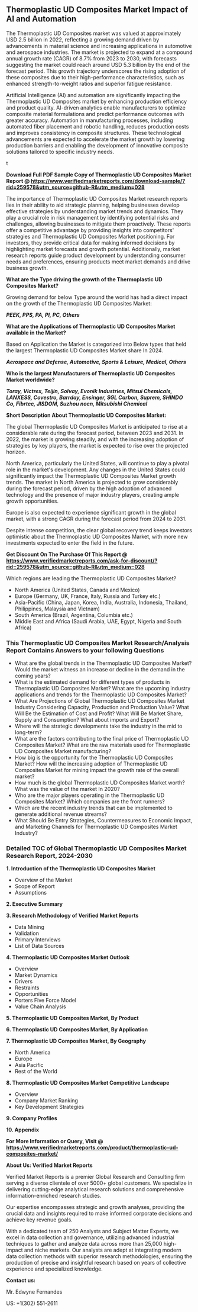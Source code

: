<h2>Thermoplastic UD Composites Market Impact of AI and Automation</h2><p>The Thermoplastic UD Composites market was valued at approximately USD 2.5 billion in 2022, reflecting a growing demand driven by advancements in material science and increasing applications in automotive and aerospace industries. The market is projected to expand at a compound annual growth rate (CAGR) of 8.7% from 2023 to 2030, with forecasts suggesting the market could reach around USD 5.3 billion by the end of the forecast period. This growth trajectory underscores the rising adoption of these composites due to their high-performance characteristics, such as enhanced strength-to-weight ratios and superior fatigue resistance.</p><p>Artificial Intelligence (AI) and automation are significantly impacting the Thermoplastic UD Composites market by enhancing production efficiency and product quality. AI-driven analytics enable manufacturers to optimize composite material formulations and predict performance outcomes with greater accuracy. Automation in manufacturing processes, including automated fiber placement and robotic handling, reduces production costs and improves consistency in composite structures. These technological advancements are expected to accelerate the market growth by lowering production barriers and enabling the development of innovative composite solutions tailored to specific industry needs.</p>t</p><p id="" class=""><strong>Download Full PDF Sample Copy of Thermoplastic UD Composites Market Report @ <a href="https://www.verifiedmarketreports.com/download-sample/?rid=259578&utm_source=github-R&utm_medium=028" target="_blank">https://www.verifiedmarketreports.com/download-sample/?rid=259578&utm_source=github-R&utm_medium=028</a></strong></p><p>The importance of&nbsp;Thermoplastic UD Composites Market research reports lies in their ability to aid strategic planning, helping businesses develop effective strategies by understanding market trends and dynamics. They play a crucial role in risk management by identifying potential risks and challenges, allowing businesses to mitigate them proactively. These reports offer a competitive advantage by providing insights into competitors' strategies and Thermoplastic UD Composites Market positioning. For investors, they provide critical data for making informed decisions by highlighting market forecasts and growth potential. Additionally, market research reports guide product development by understanding consumer needs and preferences, ensuring products meet market demands and drive business growth.</p><p><strong>What are the&nbsp;Type driving the growth of the Thermoplastic UD Composites Market?</strong></p><p id="" class="">Growing demand for below Type around the world has had a direct impact on the growth of the Thermoplastic UD Composites Market:</p><em><strong>PEEK, PPS, PA, PI, PC, Others</strong></em></p><strong>What are the&nbsp;Applications&nbsp;of Thermoplastic UD Composites Market available in the Market?</strong></p><p id="" class="">Based on Application the Market is categorized into Below types that held the largest Thermoplastic UD Composites Market share In 2024.</p><em><strong>Aerospace and Defense, Automotive, Sports & Leisure, Medical, Others</strong></em></p><strong>Who is the largest Manufacturers of Thermoplastic UD Composites Market worldwide?</strong></p><p><em><strong>Toray, Victrex, Teijin, Solvay, Evonik Industries, Mitsui Chemicals, LANXESS, Covestro, Barrday, Ensinger, SGL Carbon, Suprem, SHINDO Co, Fibrtec, JISDOM, Suzhou noen, Mitsubishi Chemical</strong></em></p><p id="" class=""><strong>Short Description About Thermoplastic UD Composites Market:</strong></p><p>The global Thermoplastic UD Composites Market is anticipated to rise at a considerable rate during the forecast period, between 2023 and 2031. In 2022, the market is growing steadily, and with the increasing adoption of strategies by key players, the market is expected to rise over the projected horizon.</p><p>North America, particularly the United States, will continue to play a pivotal role in the market's development. Any changes in the United States could significantly impact the Thermoplastic UD Composites Market growth trends. The market in North America is projected to grow considerably during the forecast period, driven by the high adoption of advanced technology and the presence of major industry players, creating ample growth opportunities.</p><p>Europe is also expected to experience significant growth in the global market, with a strong CAGR during the forecast period from 2024 to 2031.</p><p>Despite intense competition, the clear global recovery trend keeps investors optimistic about the Thermoplastic UD Composites Market, with more new investments expected to enter the field in the future.</p><p id="" class=""><strong>Get Discount On The Purchase Of This Report @ <a href="https://www.verifiedmarketreports.com/ask-for-discount/?rid=259578&utm_source=github-R&utm_medium=028" target="_blank">https://www.verifiedmarketreports.com/ask-for-discount/?rid=259578&utm_source=github-R&utm_medium=028</a></strong></p>Which regions are leading the Thermoplastic UD Composites Market?</p><ul><li>North America (United States, Canada and Mexico)</li><li>Europe (Germany, UK, France, Italy, Russia and Turkey etc.)</li><li>Asia-Pacific (China, Japan, Korea, India, Australia, Indonesia, Thailand, Philippines, Malaysia and Vietnam)</li><li>South America (Brazil, Argentina, Columbia etc.)</li><li>Middle East and Africa (Saudi Arabia, UAE, Egypt, Nigeria and South Africa)</li></ul><h3 id="" class="">This Thermoplastic UD Composites Market Research/Analysis Report Contains Answers to your following Questions</h3><ul><li>What are the global trends in the Thermoplastic UD Composites Market? Would the market witness an increase or decline in the demand in the coming years?</li><li>What is the estimated demand for different types of products in Thermoplastic UD Composites Market? What are the upcoming industry applications and trends for the Thermoplastic UD Composites Market?</li><li>What Are Projections of Global Thermoplastic UD Composites Market Industry Considering Capacity, Production and Production Value? What Will Be the Estimation of Cost and Profit? What Will Be Market Share, Supply and Consumption? What about imports and Export?</li><li>Where will the strategic developments take the industry in the mid to long-term?</li><li>What are the factors contributing to the final price of Thermoplastic UD Composites Market? What are the raw materials used for Thermoplastic UD Composites Market manufacturing?</li><li>How big is the opportunity for the Thermoplastic UD Composites Market? How will the increasing adoption of Thermoplastic UD Composites Market for mining impact the growth rate of the overall market?</li><li>How much is the global Thermoplastic UD Composites Market worth? What was the value of the market In 2020?</li><li>Who are the major players operating in the Thermoplastic UD Composites Market? Which companies are the front runners?</li><li>Which are the recent industry trends that can be implemented to generate additional revenue streams?</li><li>What Should Be Entry Strategies, Countermeasures to Economic Impact, and Marketing Channels for Thermoplastic UD Composites Market Industry?</li></ul><h3 id="" class="">Detailed TOC of Global Thermoplastic UD Composites Market Research Report, 2024-2030</h3><p id="" class=""><strong>1. Introduction of the Thermoplastic UD Composites Market</strong></p><ul><li>Overview of the Market</li><li>Scope of Report</li><li>Assumptions</li></ul><p id="" class=""><strong>2. Executive Summary</strong></p><p id="" class=""><strong>3. Research Methodology of Verified Market Reports</strong></p><ul><li>Data Mining</li><li>Validation</li><li>Primary Interviews</li><li>List of Data Sources</li></ul><p id="" class=""><strong>4. Thermoplastic UD Composites Market Outlook</strong></p><ul><li>Overview</li><li>Market Dynamics</li><li>Drivers</li><li>Restraints</li><li>Opportunities</li><li>Porters Five Force Model</li><li>Value Chain Analysis</li></ul><p id="" class=""><strong>5. Thermoplastic UD Composites Market, By Product</strong></p><p id="" class=""><strong>6. Thermoplastic UD Composites Market, By Application</strong></p><p id="" class=""><strong>7. Thermoplastic UD Composites Market, By Geography</strong></p><ul><li>North America</li><li>Europe</li><li>Asia Pacific</li><li>Rest of the World</li></ul><p id="" class=""><strong>8. Thermoplastic UD Composites Market Competitive Landscape</strong></p><ul><li>Overview</li><li>Company Market Ranking</li><li>Key Development Strategies</li></ul><p id="" class=""><strong>9. Company Profiles</strong></p><p id="" class=""><strong>10. Appendix</strong></p><p id="" class=""><strong>For More Information or Query, Visit @ <a href="https://www.verifiedmarketreports.com/product/thermoplastic-ud-composites-market/" target="_blank">https://www.verifiedmarketreports.com/product/thermoplastic-ud-composites-market/</a></strong></p><p id="" class=""><strong>About Us: Verified Market Reports</strong></p><p id="" class="">Verified Market Reports is a premier Global Research and Consulting firm serving a diverse clientele of over 5000+ global customers. We specialize in delivering cutting-edge analytical research solutions and comprehensive information-enriched research studies.</p><p id="" class="">Our expertise encompasses strategic and growth analyses, providing the crucial data and insights required to make informed corporate decisions and achieve key revenue goals.</p><p id="" class="">With a dedicated team of 250 Analysts and Subject Matter Experts, we excel in data collection and governance, utilizing advanced industrial techniques to gather and analyze data across more than 25,000 high-impact and niche markets. Our analysts are adept at integrating modern data collection methods with superior research methodologies, ensuring the production of precise and insightful research based on years of collective experience and specialized knowledge.</p><p id="" class=""><strong>Contact us:</strong></p><p id="" class="">Mr. Edwyne Fernandes</p><p id="" class="">US: +1(302) 551-2611</p>